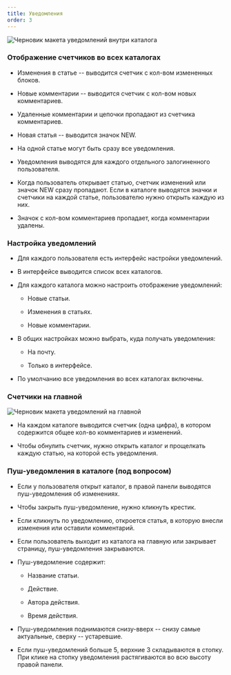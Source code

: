 ```yaml
---
title: Уведомления
order: 3
---
```


![](./../../../../IDE/Q4/new/ide3.png "Черновик макета уведомлений внутри каталога")

### Отображение счетчиков во всех каталогах

-  Изменения в статье -- выводится счетчик с кол-вом измененных блоков.

-  Новые комментарии -- выводится счетчик с кол-вом новых комментариев.

-  Удаленные комментарии и цепочки пропадают из счетчика комментариев.

-  Новая статья -- выводится значок NEW.

-  На одной статье могут быть сразу все уведомления.

-  Уведомления выводятся для каждого отдельного залогиненного пользователя.

-  Когда пользователь открывает статью, счетчик изменений или значок NEW сразу пропадают. Если в каталоге выводятся значки и счетчики на каждой статье, пользователю нужно открыть каждую из них.

-  Значок с кол-вом комментариев пропадает, когда комментарии удалены.

### Настройка уведомлений

-  Для каждого пользователя есть интерфейс настройки уведомлений.

-  В интерфейсе выводится список всех каталогов.

-  Для каждого каталога можно настроить отображение уведомлений:

   -  Новые статьи.

   -  Изменения в статьях.

   -  Новые комментарии.

-  В общих настройках можно выбрать, куда получать уведомления:

   -  На почту.

   -  Только в интерфейсе.

-  По умолчанию все уведомления во всех каталогах включены.

### Счетчики на главной

![](./../../../../IDE/Q4/new/ide4.png "Черновик макета уведомлений на главной")

-  На каждом каталоге выводится счетчик (одна цифра), в котором содержится общее кол-во комментариев и изменений.

-  Чтобы обнулить счетчик, нужно открыть каталог и прощелкать каждую статью, на которой есть уведомления.

### Пуш-уведомления в каталоге (под вопросом)

-  Если у пользователя открыт каталог, в правой панели выводятся пуш-уведомления об изменениях.

-  Чтобы закрыть пуш-уведомление, нужно кликнуть крестик.

-  Если кликнуть по уведомлению, откроется статья, в которую внесли изменения или оставили комментарий.

-  Если пользователь выходит из каталога на главную или закрывает страницу, пуш-уведомления закрываются.

-  Пуш-уведомление содержит:

   -  Название статьи.

   -  Действие.

   -  Автора действия.

   -  Время действия.

-  Пуш-уведомления поднимаются снизу-вверх -- снизу самые актуальные, сверху -- устаревшие.

-  Если пуш-уведомлений больше 5, верхние 3 складываются в стопку. При клике на стопку уведомления растягиваются во всю высоту правой панели.
